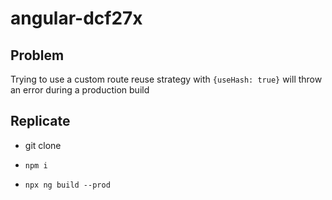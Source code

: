 # angular-dcf27x


## Problem

Trying to use a custom route reuse strategy with `{useHash: true}` will throw an error during a production build


## Replicate

- git clone

- `npm i`

- `npx ng build --prod`

